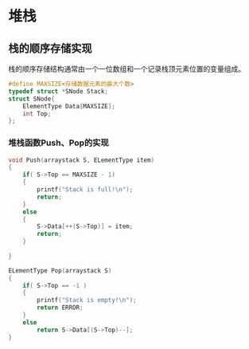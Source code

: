 # 堆栈
## 栈的顺序存储实现
栈的顺序存储结构通常由一个一位数组和一个记录栈顶元素位置的变量组成。  

```c
#define MAXSIZE<存储数据元素的最大个数>
typedef struct *SNode Stack;
struct SNode{
    ElementType Data[MAXSIZE];
    int Top;
};
```
### 堆栈函数Push、Pop的实现
```c
void Push(arraystack S, ELementType item)
{
    if( S->Top == MAXSIZE - 1)
    {
        printf("Stack is full!\n");
        return;
    }
    else
    {
        S->Data[++(S->Top)] = item;
        return;
    }
    
}

ELementType Pop(arraystack S)
{
    if( S->Top == -1 )
    {
        printf("Stack is empty!\n");
        return ERROR;
    }
    else
        return S->Data[(S->Top)--];
}
```
